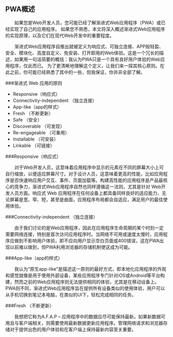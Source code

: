 ## PWA概述

&emsp;&emsp;如果您是Web开发人员，您可能已经了解渐进式Web应用程序（PWA）或已经实现了自己的应用程序。 如果您不熟悉，本文将深入概述渐进式Web应用程序的实现原理，以及它们在现代Web开发中的重要程度。

&emsp;&emsp;渐进式Web应用程序自推出就被定义为响应式、可独立连接、APP般轻盈、安全、模块化、高度自定义、免安装、打开即用的Web体验。这是一个冗长的描述，如果用一句话简要的概括：我认为PWA只是一个具有良好用户体验的Web应用程序，仅此而已。
为了更清晰地理解这个定义，让我们来一探其核心原则。在此之前，你可能已经熟悉了其中的一些，但我保证，你并非全部了解。

###渐进式 Web 应用的原则

<ul>
    <li>Responsive（响应式）</li>
    <li>Connectivity-independent （独立连接）</li>
    <li>App-like（app的样式）</li>
    <li>Fresh （不断更新）</li>
    <li>Safe （安全）</li>
    <li>Discoverable （可发现）</li>
    <li>Re-engageable （可重用）</li>
    <li>Installable （可安装）</li>
    <li>Linkable （可链接）</li>
</ul>

###Responsive（响应式）

&emsp;&emsp;对于Web开发人员，这意味着应用程序中显示的元素在不同的屏幕大小上可自行缩放，以便适应屏幕尺寸。对于设计人员，这意味着更高的性能，比如应用程序是否快速响应用户交互、事件、页面加载等。构建高性能的应用程序是产品最核心的竞争力，渐进式Web应用程序自然也同样遵循这一法则，尤其是针对 Web开发人员方面。响应式 Web 应用程序在任何设备上都具备同样良好的适应能力，无论屏幕是宽、窄、短，甚至是曲面，应用程序布局都会自适应，满足用户的最佳使用体验。

###Connectivity-independent （独立连接）

&emsp;&emsp;由于我们讨论的是Web应用程序，因此在应用程序生命周期的某个时刻一定需要网络连接，特别是首次访问应用程序时。当网络不可用或速度太慢时，应用程序应做到不影响用户体验，即不应向用户显示空白页面或400错误，这在PWA出现以前难以做到，但PWA利用浏览器的存储机制使这成为可能。

###App-like（app的样式）

&emsp;&emsp;我认为“原生app-like”是描述这一原则的最好方式，即本地化应用程序的外观和感觉就像是用于使用外部设备，某些应用程序专门针对iOS或Android等平台构建，然而之前的Web应用程序则无法提供相同的体验，尤其是在移动设备上。 PWA则不同，渐进式Web应用程序旨在提供所有设备类似的使用体验，用户可以从手机切换到笔记本电脑，在类似的UI下，轻松完成相同的任务。

###Fresh （不断更新）

&emsp;&emsp;我想把它称为A.F.A.P – 应用程序中的数据应尽可能保持最新。如果新数据可用且与客户端相关，则需要使用最新数据更新应用程序。管理网络请求和浏览器存储对于提供出色的用户体验和在客户端上保持最新内容至关重要。

